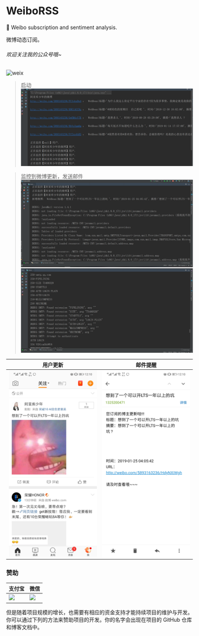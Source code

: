 # WeiboRSS

:raising_hand: Weibo subscription and sentiment analysis.

微博动态订阅。


###### 欢迎关注我的公众号哦~

![weix](https://www.cnblogs.com/images/cnblogs_com/LexMoon/1391533/o_qrcode_for_gh_f3457f4f73a1_258.jpg)

> 启动
![img1](img/1.png)

> 监控到微博更新，发送邮件
![img2](img/2.png)
![img3](img/3.png   )

| 用户更新 | 邮件提醒 |
| --------- | ----------|
| ![img4](img/4.jpg) | ![img5](img/5.jpg) | 


### 赞助

| 支付宝 | 微信 |
| ------------ | ------------ |
| <img src="https://www.cnblogs.com/images/cnblogs_com/LexMoon/1246510/o_pay.png"/> |<img src="https://www.cnblogs.com/images/cnblogs_com/LexMoon/1246510/o_wx.png"/> |

但是随着项目规模的增长，也需要有相应的资金支持才能持续项目的维护与开发。你可以通过下列的方法来赞助项目的开发。你的名字会出现在项目的 GitHub 仓库和博客文档中。  
